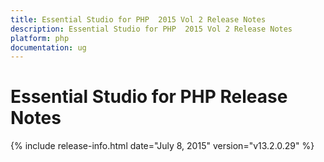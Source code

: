 ```yaml
---
title: Essential Studio for PHP  2015 Vol 2 Release Notes  
description: Essential Studio for PHP  2015 Vol 2 Release Notes  
platform: php
documentation: ug
---
```


# Essential Studio for PHP  Release Notes  

{% include release-info.html date="July 8, 2015"  version="v13.2.0.29" %} 






